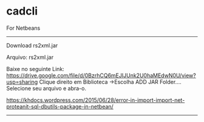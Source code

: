 # cadcli
For Netbeans

---------------------------------------------------------------------------------------------------------------------------------------
Download rs2xml.jar

Arquivo: rs2xml.jar 

Baixe no seguinte Link: https://drive.google.com/file/d/0BzrhCQ6mEJIJUnk2U0haMEdwN0U/view?usp=sharing
Clique direito em Biblioteca ->Escolha ADD JAR Folder….
Selecione seu arquivo e abra-o.

<https://khdocs.wordpress.com/2015/06/28/error-in-import-import-net-proteanit-sql-dbutils-package-in-netbean/>

----------------------------------------------------------------------------------------------------------------------------------------
